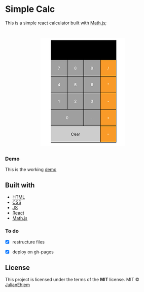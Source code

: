 # Simple Calc

This is a simple react calculator built with [Math.js](https://mathjs.org/index.html);

<h1 align="center">
<img src="src/images/screenshot2.png" alt="Simple calculator screenshot">
</h1>


### Demo
This is the working [demo](https://julianehiem.github.io/simpleCalc/)

## Built with

- [HTML](https://developer.mozilla.org/en-US/docs/Web/HTML)
- [CSS](https://developer.mozilla.org/en-US/docs/Web/CSS)
- [JS](https://developer.mozilla.org/en-US/docs/Web/JavaScript)
- [React](https://reactjs.org/)
- [Math.js](https://mathjs.org/index.html)


### To do

- [x] restructure files 
- [x] deploy on gh-pages


## License

This project is licensed under the terms of the **MIT** license.
MIT © [JulianEhiem](https://github.com/JulianEhiem)
